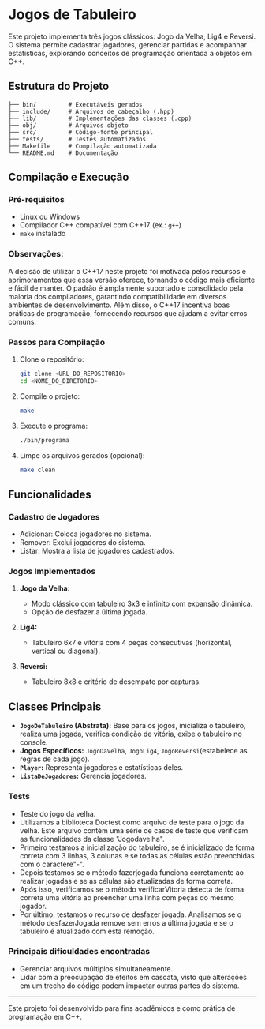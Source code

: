 # Jogos de Tabuleiro

Este projeto implementa três jogos clássicos: Jogo da Velha, Lig4 e Reversi. O sistema permite cadastrar jogadores, gerenciar partidas e acompanhar estatísticas, explorando conceitos de programação orientada a objetos em C++.

## Estrutura do Projeto

```plaintext
├── bin/         # Executáveis gerados
├── include/     # Arquivos de cabeçalho (.hpp)
├── lib/         # Implementações das classes (.cpp)
├── obj/         # Arquivos objeto
├── src/         # Código-fonte principal
├── tests/       # Testes automatizados
├── Makefile     # Compilação automatizada
└── README.md    # Documentação
```

## Compilação e Execução

### Pré-requisitos
- Linux ou Windows
- Compilador C++ compatível com C++17 (ex.: `g++`)
- `make` instalado

### Observações:
A decisão de utilizar o C++17 neste projeto foi motivada pelos recursos e aprimoramentos que essa versão oferece, tornando o código mais eficiente e fácil de manter. O padrão é amplamente suportado e consolidado pela maioria dos compiladores, garantindo compatibilidade em diversos ambientes de desenvolvimento. Além disso, o C++17 incentiva boas práticas de programação, fornecendo recursos que ajudam a evitar erros comuns.

### Passos para Compilação
1. Clone o repositório:
   ```bash
   git clone <URL_DO_REPOSITORIO>
   cd <NOME_DO_DIRETORIO>
   ```
2. Compile o projeto:
   ```bash
   make
   ```
3. Execute o programa:
   ```bash
   ./bin/programa
   ```
4. Limpe os arquivos gerados (opcional):
   ```bash
   make clean
   ```

## Funcionalidades

### Cadastro de Jogadores
- Adicionar: Coloca jogadores no sistema.
- Remover: Exclui jogadores do sistema.
- Listar: Mostra a lista de jogadores cadastrados.

### Jogos Implementados
1. **Jogo da Velha:**
   - Modo clássico com tabuleiro 3x3 e infinito com expansão dinâmica.
   - Opção de desfazer a última jogada.
     
2. **Lig4:**
   - Tabuleiro 6x7 e vitória com 4 peças consecutivas (horizontal, vertical ou diagonal).
     
3. **Reversi:**
   - Tabuleiro 8x8 e critério de desempate por capturas.

## Classes Principais
- **`JogoDeTabuleiro` (Abstrata):** Base para os jogos, inicializa o tabuleiro, realiza uma jogada, verifica condição de vitória, exibe o tabuleiro no console.
- **Jogos Específicos:** `JogoDaVelha`, `JogoLig4`, `JogoReversi`(estabelece as regras de cada jogo).
- **`Player`:** Representa jogadores e estatísticas deles.
- **`ListaDeJogadores`:** Gerencia jogadores.

### Tests
- Teste do jogo da velha.
- Utilizamos a biblioteca Doctest como arquivo de teste para o jogo da velha. Este arquivo contém uma série de casos de teste que verificam as funcionalidades da classe "Jogodavelha".
- Primeiro testamos a inicialização do tabuleiro, se é inicializado de forma correta com 3 linhas, 3 colunas e se todas as células estão preenchidas com o caractere"-".
- Depois testamos se o método fazerjogada funciona corretamente ao realizar jogadas e se as células são atualizadas de forma correta.
- Após isso, verificamos se o método verificarVitoria detecta de forma correta uma vitória ao preencher uma linha com peças do mesmo jogador.
- Por último, testamos o recurso de desfazer jogada. Analisamos se o método desfazerJogada remove sem erros a última jogada e se o tabuleiro é atualizado com esta remoção.


### Principais dificuldades encontradas
- Gerenciar arquivos múltiplos simultaneamente.
- Lidar com a preocupação de efeitos em cascata, visto que alterações em um trecho do código podem impactar outras partes do sistema.
  
---

Este projeto foi desenvolvido para fins acadêmicos e como prática de programação em C++.
